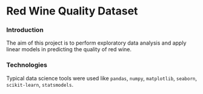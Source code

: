 # Red Wine Quality Dataset

### Introduction

The aim of this project is to perform exploratory data analysis and apply linear models in predicting the quality of red wine.

### Technologies

Typical data science tools were used like `pandas`, `numpy`, `matplotlib`, `seaborn`, `scikit-learn`, `statsmodels`.
